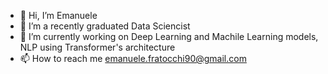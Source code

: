 - 👋 Hi, I’m Emanuele
- 👀 I’m a recently graduated Data Sciencist 
- 🌱 I’m currently working on Deep Learning and Machile Learning models, NLP using Transformer's architecture 
- 📫 How to reach me emanuele.fratocchi90@gmail.com

<!---
Fraquia/Fraquia is a ✨ special ✨ repository because its `README.md` (this file) appears on your GitHub profile.
You can click the Preview link to take a look at your changes.
--->

